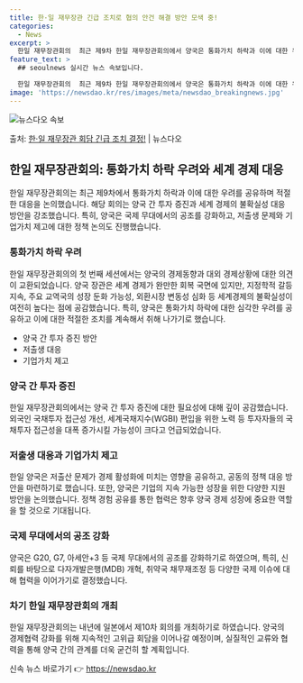 ```yaml
---
title: 한·일 재무장관 긴급 조치로 협의 안건 해결 방안 모색 중!
categories:
  - News
excerpt: >
  한일 재무장관회의  최근 제9차 한일 재무장관회의에서 양국은 통화가치 하락과 이에 대한 우려를 공유하며 적절…
feature_text: >
  ## seoulnews 실시간 뉴스 속보입니다.

  한일 재무장관회의  최근 제9차 한일 재무장관회의에서 양국은 통화가치 하락과 이에 대한 우려를 공유하며 적절…
image: 'https://newsdao.kr/res/images/meta/newsdao_breakingnews.jpg'
---
```


![뉴스다오 속보](https://newsdao.kr/res/images/meta/newsdao_breakingnews.jpg)

<p>출처: <a href="https://newsdao.kr/4441" rel="dofollow">한·일 재무장관 회담 긴급 조치 결정!</a> | 뉴스다오</p>

<h2 data-ke-size="size26">한일 재무장관회의: 통화가치 하락 우려와 세계 경제 대응</h2>
한일 재무장관회의는 최근 제9차에서 통화가치 하락과 이에 대한 우려를 공유하며 적절한 대응을 논의했습니다. 해당 회의는 양국 간 투자 증진과 세계 경제의 불확실성 대응 방안을 강조했습니다. 특히, 양국은 국제 무대에서의 공조를 강화하고, 저출생 문제와 기업가치 제고에 대한 정책 논의도 진행했습니다.

<p data-ke-size="size16"></p>

<h3>통화가치 하락 우려</h3>
한일 재무장관회의의 첫 번째 세션에서는 양국의 경제동향과 대외 경제상황에 대한 의견이 교환되었습니다. 양국 장관은 세계 경제가 완만한 회복 국면에 있지만, 지정학적 갈등 지속, 주요 교역국의 성장 둔화 가능성, 외환시장 변동성 심화 등 세계경제의 불확실성이 여전히 높다는 점에 공감했습니다. 특히, 양국은 통화가치 하락에 대한 심각한 우려를 공유하고 이에 대한 적절한 조치를 계속해서 취해 나가기로 했습니다. 

<ul>
  <li>양국 간 투자 증진 방안</li>
  <li>저출생 대응</li>
  <li>기업가치 제고</li>
</ul>

<h3>양국 간 투자 증진</h3>
한일 재무장관회의에서는 양국 간 투자 증진에 대한 필요성에 대해 깊이 공감했습니다. 외국인 국채투자 접근성 개선, 세계국채지수(WGBI) 편입을 위한 노력 등 투자자들의 국채투자 접근성을 대폭 증가시킬 가능성이 크다고 언급되었습니다.

<p data-ke-size="size16"></p>

<h3>저출생 대응과 기업가치 제고</h3>
한일 양국은 저출산 문제가 경제 활성화에 미치는 영향을 공유하고, 공동의 정책 대응 방안을 마련하기로 했습니다. 또한, 양국은 기업의 지속 가능한 성장을 위한 다양한 지원 방안을 논의했습니다. 정책 경험 공유를 통한 협력은 향후 양국 경제 성장에 중요한 역할을 할 것으로 기대됩니다.

<p data-ke-size="size16"></p>

<h3>국제 무대에서의 공조 강화</h3>
양국은 G20, G7, 아세안+3 등 국제 무대에서의 공조를 강화하기로 하였으며, 특히, 신뢰를 바탕으로 다자개발은행(MDB) 개혁, 취약국 채무재조정 등 다양한 국제 이슈에 대해 협력을 이어가기로 결정했습니다.

<p data-ke-size="size16"></p>

<h3>차기 한일 재무장관회의 개최</h3>
한일 재무장관회의는 내년에 일본에서 제10차 회의를 개최하기로 하였습니다. 양국의 경제협력 강화를 위해 지속적인 고위급 회담을 이어나갈 예정이며, 실질적인 교류와 협력을 통해 양국 간의 관계를 더욱 굳건히 할 계획입니다.

<p data-ke-size="size16"></p>
<p data-ke-size="size16"></p> 

신속 뉴스 바로가기 👉 <a href="https://newsdao.kr" rel="dofollow">https://newsdao.kr</a>


